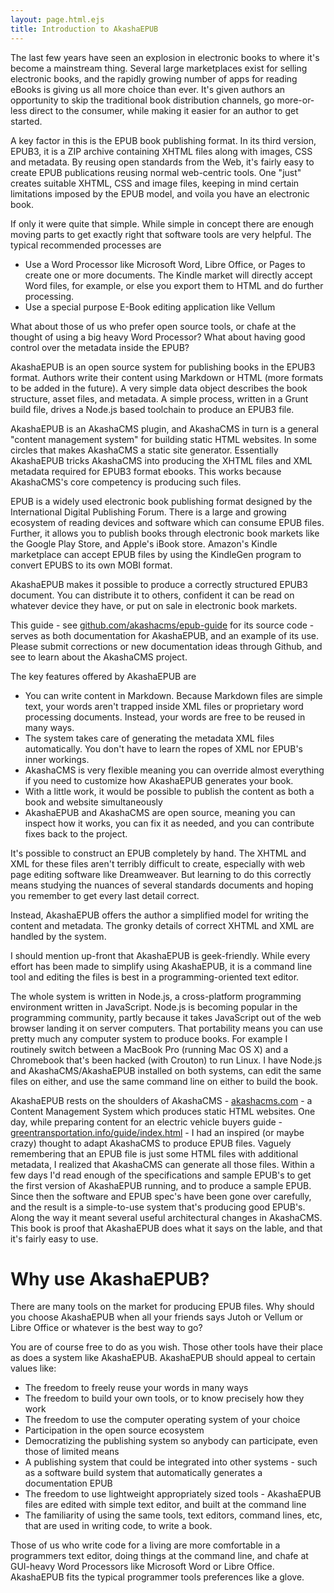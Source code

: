 ```yaml
---
layout: page.html.ejs
title: Introduction to AkashaEPUB
---
```


The last few years have seen an explosion in electronic books to where it's become a mainstream thing.  Several large marketplaces exist for selling electronic books, and the rapidly growing number of apps for reading eBooks is giving us all more choice than ever.  It's given authors an opportunity to skip the traditional book distribution channels, go more-or-less direct to the consumer, while making it easier for an author to get started.

A key factor in this is the EPUB book publishing format.  In its third version, EPUB3, it is a ZIP archive containing XHTML files along with images, CSS and metadata.  By reusing open standards from the Web, it's fairly easy to create EPUB publications reusing normal web-centric tools.  One "just" creates suitable XHTML, CSS and image files, keeping in mind certain limitations imposed by the EPUB model, and voila you have an electronic book.

If only it were quite that simple.  While simple in concept there are enough moving parts to get exactly right that software tools are very helpful.  The typical recommended processes are

* Use a Word Processor like Microsoft Word, Libre Office, or Pages to create one or more documents.  The Kindle market will directly accept Word files, for example, or else you export them to HTML and do further processing.
* Use a special purpose E-Book editing application like Vellum

What about those of us who prefer open source tools, or chafe at the thought of using a big heavy Word Processor?  What about having good control over the metadata inside the EPUB? 

AkashaEPUB is an open source system for publishing books in the EPUB3 format.  Authors write their content using Markdown or HTML (more formats to be added in the future).  A very simple data object describes the book structure, asset files, and metadata.  A simple process, written in a Grunt build file, drives a Node.js based toolchain to produce an EPUB3 file.

AkashaEPUB is an AkashaCMS plugin, and AkashaCMS in turn is a general "content management system" for building static HTML websites.  In some circles that makes AkashaCMS a static site generator.  Essentially AkashaEPUB tricks AkashaCMS into producing the XHTML files and XML metadata required for EPUB3 format ebooks.  This works because AkashaCMS's core competency is producing such files.

EPUB is a widely used electronic book publishing format designed by the International Digital Publishing Forum.  There is a large and growing ecosystem of reading devices and software which can consume EPUB files.  Further, it allows you to publish books through electronic book markets like the Google Play Store, and Apple's iBook store.  Amazon's Kindle marketplace can accept EPUB files by using the KindleGen program to convert EPUBS to its own MOBI format.

AkashaEPUB makes it possible to produce a correctly structured EPUB3 document.  You can distribute it to others, confident it can be read on whatever device they have, or put on sale in electronic book markets.

This guide - see [github.com/akashacms/epub-guide](https://github.com/akashacms/epub-guide) for its source code - serves as both documentation for AkashaEPUB, and an example of its use.  Please submit corrections or new documentation ideas through Github, and see [](6-akashacms-project.html) to learn about the AkashaCMS project.

The key features offered by AkashaEPUB are

* You can write content in Markdown.  Because Markdown files are simple text, your words aren't trapped inside XML files or proprietary word processing documents.  Instead, your words are free to be reused in many ways.
* The system takes care of generating the metadata XML files automatically.  You don't have to learn the ropes of XML nor EPUB's inner workings.
* AkashaCMS is very flexible meaning you can override almost everything if you need to customize how AkashaEPUB generates your book.
* With a little work, it would be possible to publish the content as both a book and website simultaneously
* AkashaEPUB and AkashaCMS are open source, meaning you can inspect how it works, you can fix it as needed, and you can contribute fixes back to the project.

It's possible to construct an EPUB completely by hand.  The XHTML and XML for these files aren't terribly difficult to create, especially with web page editing software like Dreamweaver.  But learning to do this correctly means studying the nuances of several standards documents and hoping you remember to get every last detail correct.

Instead, AkashaEPUB offers the author a simplified model for writing the content and metadata.  The gronky details of correct XHTML and XML are handled by the system.

I should mention up-front that AkashaEPUB is geek-friendly.  While every effort has been made to simplify using AkashaEPUB, it is a command line tool and editing the files is best in a programming-oriented text editor.  

The whole system is written in Node.js, a cross-platform programming environment written in JavaScript.  Node.js is becoming popular in the programming community, partly because it takes JavaScript out of the web browser landing it on server computers.  That portability means you can use pretty much any computer system to produce books.  For example I routinely switch between a MacBook Pro (running Mac OS X) and a Chromebook that's been hacked (with Crouton) to run Linux.  I have Node.js and AkashaCMS/AkashaEPUB installed on both systems, can edit the same files on either, and use the same command line on either to build the book.

AkashaEPUB rests on the shoulders of AkashaCMS - [akashacms.com](http://akashacms.com) - a Content Management System which produces static HTML websites.  One day, while preparing content for an electric vehicle buyers guide - [greentransportation.info/guide/index.html](http://greentransportation.info/guide/index.html) - I had an inspired (or maybe crazy) thought to adapt AkashaCMS to produce EPUB files.  Vaguely remembering that an EPUB file is just some HTML files with additional metadata, I realized that AkashaCMS can generate all those files.  Within a few days I'd read enough of the specifications and sample EPUB's to get the first version of AkashaEPUB running, and to produce a sample EPUB.  Since then the software and EPUB spec's have been gone over carefully, and the result is a simple-to-use system that's producing good EPUB's.  Along the way it meant several useful architectural changes in AkashaCMS.  This book is proof that AkashaEPUB does what it says on the lable, and that it's fairly easy to use.

# Why use AkashaEPUB?

There are many tools on the market for producing EPUB files.  Why should you choose AkashaEPUB when all your friends says Jutoh or Vellum or Libre Office or whatever is the best way to go?

You are of course free to do as you wish.  Those other tools have their place as does a system like AkashaEPUB.  AkashaEPUB should appeal to certain values like:

* The freedom to freely reuse your words in many ways
* The freedom to build your own tools, or to know precisely how they work 
* The freedom to use the computer operating system of your choice
* Participation in the open source ecosystem
* Democratizing the publishing system so anybody can participate, even those of limited means
* A publishing system that could be integrated into other systems - such as a software build system that automatically generates a documentation EPUB
* The freedom to use lightweight appropriately sized tools - AkashaEPUB files are edited with simple text editor, and built at the command line
* The familiarity of using the same tools, text editors, command lines, etc, that are used in writing code, to write a book.

Those of us who write code for a living are more comfortable in a programmers text editor, doing things at the command line, and chafe at GUI-heavy Word Processors like Microsoft Word or Libre Office.  AkashaEPUB fits the typical programmer tools preferences like a glove.


